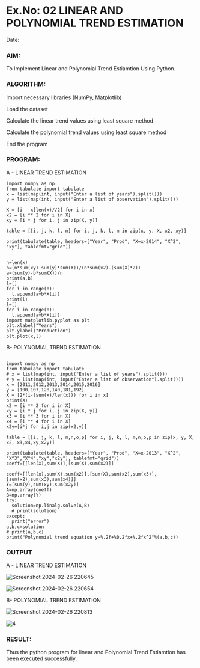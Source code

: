# Ex.No: 02 LINEAR AND POLYNOMIAL TREND ESTIMATION
Date:
### AIM:
To Implement Linear and Polynomial Trend Estiamtion Using Python.

### ALGORITHM:
Import necessary libraries (NumPy, Matplotlib)

Load the dataset

Calculate the linear trend values using least square method

Calculate the polynomial trend values using least square method

End the program
### PROGRAM:
A - LINEAR TREND ESTIMATION
```
import numpy as np
from tabulate import tabulate
x = list(map(int, input("Enter a list of years").split()))
y = list(map(int, input("Enter a list of observation").split()))

X = [i - x[len(x)//2] for i in x]
x2 = [i ** 2 for i in X]
xy = [i * j for i, j in zip(X, y)]

table = [[i, j, k, l, m] for i, j, k, l, m in zip(x, y, X, x2, xy)]

print(tabulate(table, headers=["Year", "Prod", "X=x-2014", "X^2", "xy"], tablefmt="grid"))


n=len(x)
b=(n*sum(xy)-sum(y)*sum(X))/(n*sum(x2)-(sum(X)*2))
a=(sum(y)-b*sum(X))/n
print(a,b)
l=[]
for i in range(n):
  l.append(a+b*X[i])
print(l)
l=[]
for i in range(n):
  l.append(a+b*X[i])
import matplotlib.pyplot as plt
plt.xlabel("Years")
plt.ylabel("Production")
plt.plot(x,l)
```
B- POLYNOMIAL TREND ESTIMATION
```

import numpy as np
from tabulate import tabulate
# x = list(map(int, input("Enter a list of years").split()))
# y = list(map(int, input("Enter a list of observation").split()))
x = [2011,2012,2013,2014,2015,2016]
y = [100,107,128,140,181,192]
X = [2*(i-(sum(x)/len(x))) for i in x]
print(X)
x2 = [i ** 2 for i in X]
xy = [i * j for i, j in zip(X, y)]
x3 = [i ** 3 for i in X]
x4 = [i ** 4 for i in X]
x2y=[i*j for i,j in zip(x2,y)]

table = [[i, j, k, l, m,n,o,p] for i, j, k, l, m,n,o,p in zip(x, y, X, x2, x3,x4,xy,x2y)]

print(tabulate(table, headers=["Year", "Prod", "X=x-2013", "X^2", "X^3","X^4","xy","x2y"], tablefmt="grid"))
coeff=[[len(X),sum(X)],[sum(X),sum(x2)]]

coeff=[[len(x),sum(X),sum(x2)],[sum(X),sum(x2),sum(x3)],[sum(x2),sum(x3),sum(x4)]]
Y=[sum(y),sum(xy),sum(x2y)]
A=np.array(coeff)
B=np.array(Y)
try:
  solution=np.linalg.solve(A,B)
  # print(solution)
except:
  print("error")
a,b,c=solution
# print(a,b,c)
print("Polynomial trend equation y=%.2f+%0.2fx+%.2fx^2"%(a,b,c))
```
### OUTPUT
A - LINEAR TREND ESTIMATION

![Screenshot 2024-02-26 220645](https://github.com/Vishwarathinam/TSA_EXP2/assets/95266350/921538f5-635b-4b63-aaf1-d69128a3e63f)

![Screenshot 2024-02-26 220654](https://github.com/Vishwarathinam/TSA_EXP2/assets/95266350/5717d2b9-9e1d-4fe1-84c6-c496f42a8f27)

B- POLYNOMIAL TREND ESTIMATION

![Screenshot 2024-02-26 220813](https://github.com/Vishwarathinam/TSA_EXP2/assets/95266350/03ba749f-d66c-44fb-affe-83c81bec5f12)

![4](https://github.com/Vishwarathinam/TSA_EXP2/assets/95266350/43d55b39-3064-469a-8d7d-b65b70e4468a)

### RESULT:
Thus the python program for linear and Polynomial Trend Estiamtion has been executed successfully.
